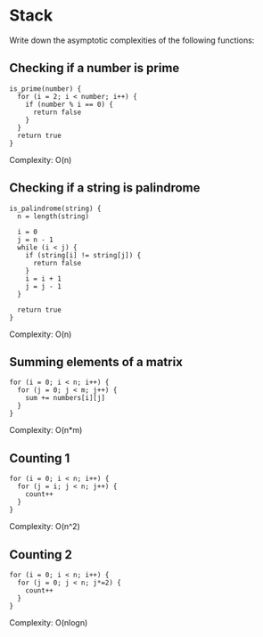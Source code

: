 # Stack

Write down the asymptotic complexities of the following functions:

## Checking if a number is prime

```
is_prime(number) {
  for (i = 2; i < number; i++) {
    if (number % i == 0) {
      return false
    }
  }
  return true
}
```

Complexity: O(n)

## Checking if a string is palindrome

```
is_palindrome(string) {
  n = length(string)

  i = 0
  j = n - 1
  while (i < j) {
    if (string[i] != string[j]) {
      return false
    }
    i = i + 1
    j = j - 1
  }

  return true
}
```

Complexity: O(n)

## Summing elements of a matrix

```
for (i = 0; i < n; i++) {
  for (j = 0; j < m; j++) {
    sum += numbers[i][j]
  }
}
```

Complexity: O(n*m)

## Counting 1

```
for (i = 0; i < n; i++) {
  for (j = i; j < n; j++) {
    count++
  }
}
```

Complexity: O(n^2)

## Counting 2

```
for (i = 0; i < n; i++) {
  for (j = 0; j < n; j*=2) {
    count++
  }
}
```

Complexity: O(nlogn)
